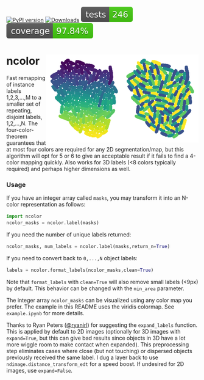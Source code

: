 [![PyPI version](https://badge.fury.io/py/ncolor.svg)](https://badge.fury.io/py/ncolor)
[![Downloads](https://static.pepy.tech/personalized-badge/ncolor?period=total&units=international_system&left_color=grey&right_color=green&left_text=Downloads)](https://pepy.tech/project/ncolor)
[![Tests](badges/tests.svg)](badges/tests.svg)
[![Coverage](badges/coverage.svg)](badges/coverage.svg)

# ncolor <img src="https://github.com/kevinjohncutler/ncolor/blob/main/logo.png?raw=true" width="400" title="bacteria" alt="bacteria" align="right" vspace = "0">

Fast remapping of instance labels 1,2,3,...,M to a smaller set of repeating, disjoint labels, 1,2,...,N. The four-color-theorem guarantees that at most four colors are required for any 2D segmentation/map, but this algorithm will opt for 5 or 6 to give an acceptable result if it fails to find a 4-color mapping quickly. Also works for 3D labels (&lt;8 colors typically required) and perhaps higher dimensions as well.

### Usage
If you have an integer array called `masks`, you may transform it into an N-color representation as follows:

```python
import ncolor 
ncolor_masks = ncolor.label(masks)
```

If you need the number of unique labels returned:
```python
ncolor_masks, num_labels = ncolor.label(masks,return_n=True)

```
If you need to convert back to `0,...,N` object labels:
```python
labels = ncolor.format_labels(ncolor_masks,clean=True)

```

Note that `format_labels` with ```clean=True``` will also remove small labels (<9px) by default. This behavior can be changed with the `min_area` parameter. 

    
The integer array `ncolor_masks` can be visualized using any color map you prefer. The example in this README uses the viridis colormap. See `example.ipynb` for more details.

Thanks to Ryan Peters ([@ryanirl](https://github.com/ryanirl)) for suggesting the `expand_labels` function. This is applied by default to 2D images (optionally for 3D images with `expand=True`, but this can give bad results since objects in 3D have a lot more wiggle room to make contact when expanded). This preprocessing step eliminates cases where close (but not touching) or dispersed objects previously received the same label. I dug a layer back to use `ndimage.distance_transform_edt` for a speed boost. If undesired for 2D images, use `expand=False`. 
